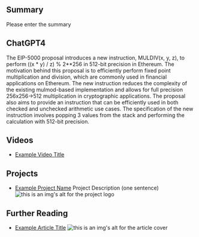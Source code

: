 ## Summary

Please enter the summary

## ChatGPT4

The EIP-5000 proposal introduces a new instruction, MULDIV(x, y, z), to perform ((x * y) / z) % 2**256 in 512-bit precision in Ethereum. The motivation behind this proposal is to efficiently perform fixed point multiplication and division, which are commonly used in financial applications on Ethereum. The new instruction reduces the complexity of the existing mulmod-based implementation and allows for full precision 256x256->512 multiplication in cryptographic applications. The proposal also aims to provide an instruction that can be efficiently used in both checked and unchecked arithmetic use cases. The specification of the new instruction involves popping 3 values from the stack and performing the calculation with 512-bit precision.

## Videos

- [Example Video Title](https://www.youtube.com/watch?v=TDGq4aeevgY)

## Projects

- [Example Project Name](https://xxxx.xxx/xxxxx) Project Description (one sentence) ![this is an img's alt for the project logo](https://xxxx.xxx/project-logo.xxx)

## Further Reading

- [Example Article Title](https://xxxx.xxx/xxxxx) ![this is an img's alt for the article cover](https://xxxx.xxx/article-cover.xxx)
